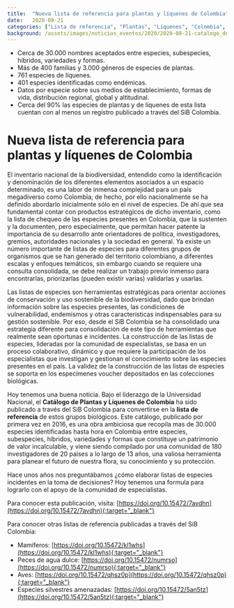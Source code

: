 ```yaml
---
title:  "Nueva lista de referencia para plantas y líquenes de Colombia"
date:   2020-08-21
categories: ["Lista de referencia", "Plantas", "Líquenes", "Colombia", "2020"]
background: /assets/images/noticias_eventos/2020/2020-08-21-catalogo_de_plantas_y_liquenes_de_colombia.jpg
---
```


-	Cerca de 30.000 nombres aceptados entre especies, subespecies, híbridos, variedades y formas.
-	Más de 400 familias y 3.000 géneros de especies de plantas.
-	761 especies de líquenes.
-	401 especies identificadas como endémicas.
-	Datos por especie sobre sus medios de establecimiento, formas de vida, distribución regional, global y altitudinal.
-	Cerca del 90% las especies de plantas y de líquenes de esta lista cuentan con al menos un registro publicado a través del SiB Colombia.


# Nueva lista de referencia para plantas y líquenes de Colombia

El inventario nacional de la biodiversidad, entendido como la identificación y denominación de los diferentes elementos asociados a un espacio determinado, es una labor de inmensa complejidad para un país megadiverso como Colombia; de hecho, por ello nacionalmente se ha definido abordarlo inicialmente sólo en el nivel de especies. De ahí que sea fundamental contar con productos estratégicos de dicho inventario, como la lista de chequeo de las especies presentes en Colombia, que la sustenten y la documenten, pero especialmente, que permitan hacer patente la importancia de su desarrollo ante orientadores de política, investigadores, gremios, autoridades nacionales y la sociedad en general. Ya existe un número importante de listas de especies para diferentes grupos de organismos que se han generado del territorio colombiano, a diferentes escalas y enfoques temáticos, sin embargo cuando se requiere una consulta consolidada, se debe realizar un trabajo previo inmenso para encontrarlas, priorizarlas (pueden existir varias) validarlas y usarlas.

Las listas de especies son herramientas estratégicas para orientar acciones de conservación y uso sostenible de la biodiversidad, dado que brindan información sobre las especies presentes, las condiciones de vulnerabilidad, endemismos y otras características indispensables para su gestión sostenible. Por eso, desde el SiB Colombia se ha consolidado una estrategia diferente para consolidación de este tipo de herramientas que realmente sean oportunas e incidentes. La construcción de las listas de especies, lideradas por la comunidad de especialistas, se basa en un proceso colaborativo, dinámico y que requiere la participación de los especialistas que investigan y gestionan el conocimiento sobre las especies presentes en el país. La validez de la construcción de las listas de especies se soporta en los especímenes voucher depositados en las colecciones biológicas.

Hoy tenemos una buena noticia. Bajo el liderazgo de la Universidad Nacional, el **Catálogo de Plantas y Líquenes de Colombia** ha sido publicado a través del SiB Colombia para convertirse en la **lista de referencia** de estos grupos biológicos. Este catálogo, publicado por primera vez en 2016, es una obra ambiciosa que recopila mas de 30.000 especies identificadas hasta hora en Colombia entre especies, subespecies, híbridos, variedades y formas que constituye un patrimonio de valor incalculable, y viene siendo compilado por una comunidad de 180 investigadores de 20 países a lo largo de 13 años, una valiosa herramienta para planear el futuro de nuestra flora, su conocimiento y su protección.

Hace unos años nos preguntábamos ¿cómo elaborar listas de especies incidentes en la toma de decisiones? Hoy tenemos una formula para lograrlo con el apoyo de la comunidad de especialistas.

Para conocer esta publicación, visita: [https://doi.org/10.15472/7avdhn](https://doi.org/10.15472/7avdhn){:target="_blank"}

Para conocer otras listas de referencia publicadas a través del SiB Colombia:

-	Mamíferos: [https://doi.org/10.15472/kl1whs](https://doi.org/10.15472/kl1whs){:target="_blank"}
-	Peces de agua dulce: [https://doi.org/10.15472/numrso](https://doi.org/10.15472/numrso){:target="_blank"}
-	Aves: [https://doi.org/10.15472/qhsz0p](https://doi.org/10.15472/qhsz0p){:target="_blank"}
-	Especies silvestres amenazadas: [https://doi.org/10.15472/5an5tz](https://doi.org/10.15472/5an5tz){:target="_blank"}

